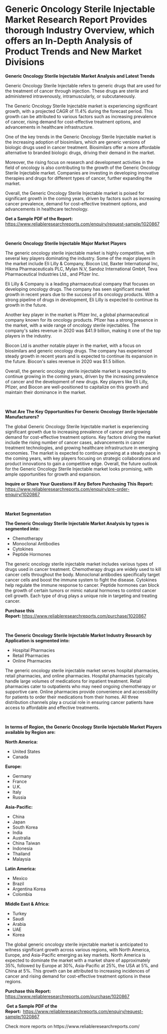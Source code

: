<p><h1>Generic Oncology Sterile Injectable Market Research Report Provides thorough Industry Overview, which offers an In-Depth Analysis of Product Trends and New Market Divisions</h1></p><p><strong>Generic Oncology Sterile Injectable Market Analysis and Latest Trends</strong></p>
<p><p>Generic Oncology Sterile Injectable refers to generic drugs that are used for the treatment of cancer through injection. These drugs are sterile and administered intravenously, intramuscularly, or subcutaneously.</p><p>The Generic Oncology Sterile Injectable market is experiencing significant growth, with a projected CAGR of 11.4% during the forecast period. This growth can be attributed to various factors such as increasing prevalence of cancer, rising demand for cost-effective treatment options, and advancements in healthcare infrastructure. </p><p>One of the key trends in the Generic Oncology Sterile Injectable market is the increasing adoption of biosimilars, which are generic versions of biologic drugs used in cancer treatment. Biosimilars offer a more affordable alternative to branded biologic drugs, driving their demand in the market.</p><p>Moreover, the rising focus on research and development activities in the field of oncology is also contributing to the growth of the Generic Oncology Sterile Injectable market. Companies are investing in developing innovative therapies and drugs for different types of cancer, further expanding the market.</p><p>Overall, the Generic Oncology Sterile Injectable market is poised for significant growth in the coming years, driven by factors such as increasing cancer prevalence, demand for cost-effective treatment options, and advancements in healthcare technology.</p></p>
<p><strong>Get a Sample PDF of the Report:&nbsp;</strong> <a href="https://www.reliableresearchreports.com/enquiry/request-sample/1020867">https://www.reliableresearchreports.com/enquiry/request-sample/1020867</a></p>
<p>&nbsp;</p>
<p><strong>Generic Oncology Sterile Injectable Major Market Players</strong></p>
<p><p>The generic oncology sterile injectable market is highly competitive, with several key players dominating the industry. Some of the major players in the market include Eli Lilly & Company, Biocon Ltd, Baxter International Inc, Hikma Pharmaceuticals PLC, Mylan N.V, Sandoz International GmbH, Teva Pharmaceutical Industries Ltd., and Pfizer Inc.</p><p>Eli Lilly & Company is a leading pharmaceutical company that focuses on developing oncology drugs. The company has seen significant market growth in recent years due to the success of its oncology products. With a strong pipeline of drugs in development, Eli Lilly is expected to continue its growth in the future.</p><p>Another key player in the market is Pfizer Inc, a global pharmaceutical company known for its oncology products. Pfizer has a strong presence in the market, with a wide range of oncology sterile injectables. The company's sales revenue in 2020 was $41.9 billion, making it one of the top players in the industry.</p><p>Biocon Ltd is another notable player in the market, with a focus on biosimilars and generic oncology drugs. The company has experienced steady growth in recent years and is expected to continue its expansion in the future. Biocon's sales revenue in 2020 was $1.5 billion.</p><p>Overall, the generic oncology sterile injectable market is expected to continue growing in the coming years, driven by the increasing prevalence of cancer and the development of new drugs. Key players like Eli Lilly, Pfizer, and Biocon are well-positioned to capitalize on this growth and maintain their dominance in the market.</p></p>
<p>&nbsp;</p>
<p><strong>What Are The Key Opportunities For Generic Oncology Sterile Injectable Manufacturers?</strong></p>
<p><p>The global Generic Oncology Sterile Injectable market is experiencing significant growth due to increasing prevalence of cancer and growing demand for cost-effective treatment options. Key factors driving the market include the rising number of cancer cases, advancements in cancer treatment technologies, and growing healthcare infrastructure in emerging economies. The market is expected to continue growing at a steady pace in the coming years, with key players focusing on strategic collaborations and product innovations to gain a competitive edge. Overall, the future outlook for the Generic Oncology Sterile Injectable market looks promising, with ample opportunities for growth and expansion.</p></p>
<p><strong>Inquire or Share Your Questions If Any Before Purchasing This Report:</strong> <a href="https://www.reliableresearchreports.com/enquiry/pre-order-enquiry/1020867">https://www.reliableresearchreports.com/enquiry/pre-order-enquiry/1020867</a></p>
<p>&nbsp;</p>
<p><strong>Market Segmentation</strong></p>
<p><strong>The Generic Oncology Sterile Injectable Market Analysis by types is segmented into:</strong></p>
<p><ul><li>Chemotherapy</li><li>Monoclonal Antibodies</li><li>Cytokines</li><li>Peptide Hormones</li></ul></p>
<p><p>The generic oncology sterile injectable market includes various types of drugs used in cancer treatment. Chemotherapy drugs are widely used to kill cancer cells throughout the body. Monoclonal antibodies specifically target cancer cells and boost the immune system to fight the disease. Cytokines help regulate the immune response to cancer. Peptide hormones can block the growth of certain tumors or mimic natural hormones to control cancer cell growth. Each type of drug plays a unique role in targeting and treating cancer.</p></p>
<p><strong>Purchase this Report:&nbsp;</strong><a href="https://www.reliableresearchreports.com/purchase/1020867">https://www.reliableresearchreports.com/purchase/1020867</a></p>
<p>&nbsp;</p>
<p><strong>The Generic Oncology Sterile Injectable Market Industry Research by Application is segmented into:</strong></p>
<p><ul><li>Hospital Pharmacies</li><li>Retail Pharmacies</li><li>Online Pharmacies</li></ul></p>
<p><p>The generic oncology sterile injectable market serves hospital pharmacies, retail pharmacies, and online pharmacies. Hospital pharmacies typically handle large volumes of medications for inpatient treatment. Retail pharmacies cater to outpatients who may need ongoing chemotherapy or supportive care. Online pharmacies provide convenience and accessibility for patients to order their medications from their homes. All three distribution channels play a crucial role in ensuring cancer patients have access to affordable and effective treatments.</p></p>
<p>&nbsp;</p>
<p><strong>In terms of Region, the Generic Oncology Sterile Injectable Market Players available by Region are:</strong></p>
<p>
    <p> <strong> North America: </strong>
        <ul>
            <li>United States</li>
            <li>Canada</li>
        </ul>
        </p> 
    <p> <strong> Europe: </strong>
        <ul>
            <li>Germany</li>
            <li>France</li>
            <li>U.K.</li>
            <li>Italy</li>
            <li>Russia</li>
        </ul>
        </p> 
    <p> <strong> Asia-Pacific: </strong>
        <ul>
            <li>China</li>
            <li>Japan</li>
            <li>South Korea</li>
            <li>India</li>
            <li>Australia</li>
            <li>China Taiwan</li>
            <li>Indonesia</li>
            <li>Thailand</li>
            <li>Malaysia</li>
        </ul>
        </p> 
    <p> <strong> Latin America: </strong>
        <ul>
            <li>Mexico</li>
            <li>Brazil</li>
            <li>Argentina Korea</li>
            <li>Colombia</li>
        </ul>
        </p> 
    <p> <strong> Middle East & Africa: </strong>
        <ul>
            <li>Turkey</li>
            <li>Saudi</li>
            <li>Arabia</li>
            <li>UAE</li>
            <li>Korea</li>
        </ul>
    </p>
    </p>
<p><p>The global generic oncology sterile injectable market is anticipated to witness significant growth across various regions, with North America, Europe, and Asia-Pacific emerging as key markets. North America is expected to dominate the market with a market share of approximately 35%, followed by Europe at 30%, Asia-Pacific at 25%, the USA at 5%, and China at 5%. This growth can be attributed to increasing incidences of cancer and rising demand for cost-effective treatment options in these regions.</p></p>
<p><strong>Purchase this Report: </strong><a href="https://www.reliableresearchreports.com/purchase/1020867">https://www.reliableresearchreports.com/purchase/1020867</a></p>
<p>&nbsp;<strong>Get a Sample PDF of the Report:&nbsp;&nbsp;</strong><a href="https://www.reliableresearchreports.com/enquiry/request-sample/1020867">https://www.reliableresearchreports.com/enquiry/request-sample/1020867</a></p>
<p><strong></strong></p>
<p>Check more reports on https://www.reliableresearchreports.com/</p>